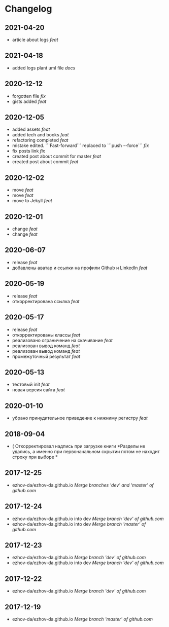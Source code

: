 # Changelog
## 2021-04-20
- article about logs *feat*
## 2021-04-18
- added logs plant uml file *docs*
## 2020-12-12
- forgotten file *fix*
- gists added *feat*
## 2020-12-05
- added assets *feat*
- added tech and books *feat*
- refactoring completed *feat*
- mistake edited. &#96;&#96;&#96;Fast-forward&#96;&#96;&#96; replaced to &#96;&#96;&#96;push --force&#96;&#96;&#96; *fix*
- fix posts link *fix*
- created post about commit for master *feat*
- created post about commit *feat*
## 2020-12-02
- move *feat*
- move *feat*
- move to Jekyll *feat*
## 2020-12-01
- change *feat*
- change *feat*
## 2020-06-07
- release *feat*
- добавлены аватар и ссылки на профили Github и LinkedIn *feat*
## 2020-05-19
- release *feat*
- откорректирована ссылка *feat*
## 2020-05-17
- release *feat*
- откорректированы классы *feat*
- реализовано ограничение на скачивание *feat*
- реализован вывод команд *feat*
- реализован вывод команд *feat*
- промежуточный результат *feat*
## 2020-05-13
- тестовый init *feat*
- новая версия сайта *feat*
## 2020-01-10
- убрано принудительное приведение к нижниму регистру *feat*
## 2018-09-04
- ( Откорректировал надпись при загрузке книги *Разделы не удались, а именно при первоначальном скрытии потом не находит строку при выборе *
## 2017-12-25
- ezhov-da/ezhov-da.github.io *Merge branches &#39;dev&#39; and &#39;master&#39; of github.com*
## 2017-12-24
- ezhov-da/ezhov-da.github.io into dev *Merge branch &#39;dev&#39; of github.com*
- ezhov-da/ezhov-da.github.io into dev *Merge branch &#39;master&#39; of github.com*
## 2017-12-23
- ezhov-da/ezhov-da.github.io *Merge branch &#39;dev&#39; of github.com*
- ezhov-da/ezhov-da.github.io into dev *Merge branch &#39;dev&#39; of github.com*
## 2017-12-22
- ezhov-da/ezhov-da.github.io *Merge branch &#39;dev&#39; of github.com*
## 2017-12-19
- ezhov-da/ezhov-da.github.io *Merge branch &#39;master&#39; of github.com*
